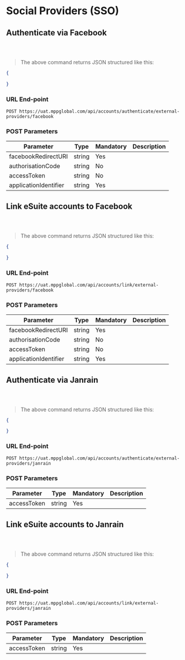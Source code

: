 # Social Providers (SSO)

## Authenticate via Facebook

```shell

```

```csharp

```

```java

```

> The above command returns JSON structured like this:

```json
{
  
}
```


### URL End-point

`POST https://uat.mppglobal.com/api/accounts/authenticate/external-providers/facebook`

### POST Parameters

Parameter | Type | Mandatory | Description | 
--------- | ------- | ------- | ----------- |
facebookRedirectURI | string | Yes | |
authorisationCode | string | No | |
accessToken | string | No | |
applicationIdentifier | string | Yes | |


## Link eSuite accounts to Facebook

```shell

```

```csharp

```

```java

```

> The above command returns JSON structured like this:

```json
{
  
}
```


### URL End-point

`POST https://uat.mppglobal.com/api/accounts/link/external-providers/facebook`

### POST Parameters

Parameter | Type | Mandatory | Description | 
--------- | ------- | ------- | ----------- |
facebookRedirectURI | string | Yes | |
authorisationCode | string | No | |
accessToken | string | No | |
applicationIdentifier | string | Yes | |

## Authenticate via Janrain

```shell

```

```csharp

```

```java

```

> The above command returns JSON structured like this:

```json
{

}
```


### URL End-point

`POST https://uat.mppglobal.com/api/accounts/authenticate/external-providers/janrain`

### POST Parameters

Parameter | Type | Mandatory | Description | 
--------- | ------- | ------- | ----------- |
accessToken | string | Yes | |

## Link eSuite accounts to Janrain 

```shell

```

```csharp

```

```java

```

> The above command returns JSON structured like this:

```json
{
  
}
```

### URL End-point

`POST https://uat.mppglobal.com/api/accounts/link/external-providers/janrain`

### POST Parameters

Parameter | Type | Mandatory | Description | 
--------- | ------- | ------- | ----------- |
accessToken | string | Yes | |




